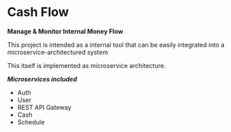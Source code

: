 
# Cash Flow
**Manage & Monitor Internal Money Flow**

This project is intended as a internal tool that can be easily integrated into a microservice-architectured system

This itself is implemented as microservice architecture.

***Microservices included***
- Auth
- User
- REST API Gateway
- Cash
- Schedule
